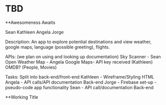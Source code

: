 # TBD
**Awesomeness Awaits

Sean
Kathleen
Angela 
Jorge

Description: An app to explore potential destinations and view weather, google maps, language (possible greeting), flights.

APIs: (we plan on using and looking up documentation)
Sky Scanner - Sean
Open Weather Map - Angela 
Google Maps- API key received (Kathleen)
OMDB? (People, Movies)

Tasks: Split into back-end/front-end
Kathleen - Wireframe/Styling HTML
Angela - API calls/API documentation Back-end
Jorge - Firebase set-up - pseudo-code app functionality
Sean - API call/documentation Back-end

**Working Title


